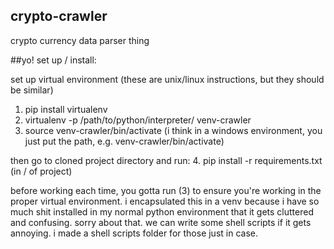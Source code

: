 ## crypto-crawler
crypto currency data parser thing

##yo! set up / install:

set up virtual environment (these are unix/linux instructions, but they should be similar)
  1. pip install virtualenv
  2. virtualenv -p /path/to/python/interpreter/ venv-crawler
  3. source venv-crawler/bin/activate (i think in a windows environment, you just put the path, e.g. venv-crawler/bin/activate)
  
then go to cloned project directory and run:
  4. pip install -r requirements.txt (in / of project)
  
before working each time, you gotta run (3) to ensure you're working in the proper virtual environment. i encapsulated this in a 
venv because i have so much shit installed in my normal python environment that it gets cluttered and confusing. sorry about that. we can write some shell scripts if it gets annoying. i made a shell scripts folder for those just in case. 
  
